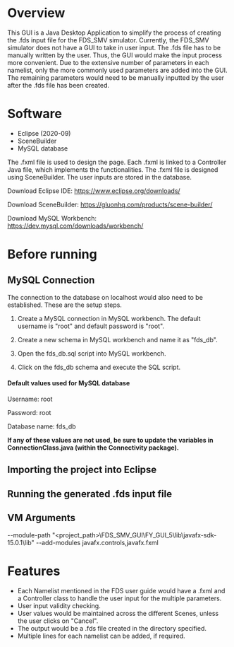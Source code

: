 # Overview
This GUI is a Java Desktop Application to simplify the process of creating the .fds input file for the FDS_SMV simulator. Currently, the FDS_SMV simulator does not have a GUI to take in user input. The .fds file has to be manually written by the user. Thus, the GUI would make the input process more convenient. Due to the extensive number of parameters in each namelist, only the more commonly used parameters are added into the GUI. The remaining parameters would need to be manually inputted by the user after the .fds file has been created.

# Software
- Eclipse (2020-09)
- SceneBuilder
- MySQL database 

The .fxml file is used to design the page. Each .fxml is linked to a Controller Java file, which implements the functionalities. The .fxml file is designed using SceneBuilder. The user inputs are stored in the database.

Download Eclipse IDE: https://www.eclipse.org/downloads/ 

Download SceneBuilder: https://gluonhq.com/products/scene-builder/  

Download MySQL Workbench: https://dev.mysql.com/downloads/workbench/ 

# Before running
## MySQL Connection

The connection to the database on localhost would also need to be established. These are the setup steps.

1. Create a MySQL connection in MySQL workbench. The default username is "root" and default password is "root". 

2. Create a new schema in MySQL workbench and name it as "fds_db".

3. Open the fds_db.sql script into MySQL workbench.

4. Click on the fds_db schema and execute the SQL script.

#### Default values used for MySQL database
Username: root

Password: root

Database name: fds_db

**If any of these values are not used, be sure to update the variables in ConnectionClass.java (within the Connectivity package).**

## Importing the project into Eclipse

## Running the generated .fds input file

## VM Arguments
--module-path "<project_path>\FDS_SMV_GUI\FY_GUI_5\lib\javafx-sdk-15.0.1\lib" --add-modules javafx.controls,javafx.fxml

# Features
- Each Namelist mentioned in the FDS user guide would have a .fxml and a Controller class to handle the user input for the multiple parameters.
- User input validity checking.
- User values would be maintained across the different Scenes, unless the user clicks on "Cancel".
- The output would be a .fds file created in the directory specified.
- Multiple lines for each namelist can be added, if required.

